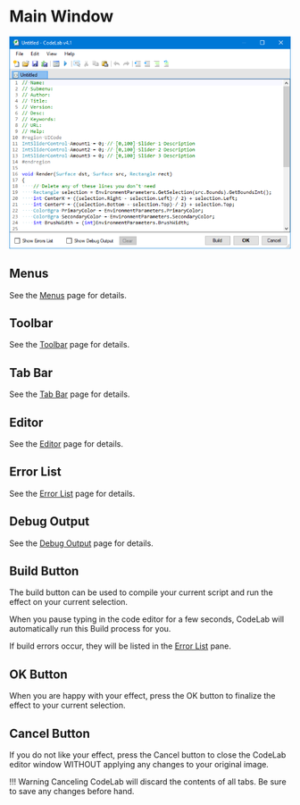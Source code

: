 # Main Window

![Main Window](img/overview.png)

## Menus

See the [Menus](menus.md) page for details.

## Toolbar

See the [Toolbar](toolbar.md) page for details.

## Tab Bar

See the [Tab Bar](tab-bar.md) page for details.

## Editor

See the [Editor](editor.md) page for details.

## Error List

See the [Error List](error-list.md) page for details.

## Debug Output

See the [Debug Output](debug-output.md) page for details.

## Build Button

The build button can be used to compile your current script and run the effect on your current selection.

When you pause typing in the code editor for a few seconds, CodeLab will automatically run this Build process for you.

If build errors occur, they will be listed in the [Error List](error-list.md) pane.

## OK Button

When you are happy with your effect, press the OK button to finalize the effect to your current selection.

## Cancel Button

If you do not like your effect, press the Cancel button to close the CodeLab editor window WITHOUT applying any changes to your original image.

!!! Warning
    Canceling CodeLab will discard the contents of all tabs. Be sure to save any changes before hand.
